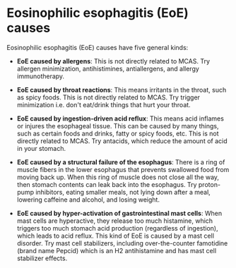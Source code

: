 [//]: # (source: ?)
[//]: # (abbr: EoE)
[//]: # (tags: conditions causes)

# Eosinophilic esophagitis (EoE) causes

Eosinophilic esophagitis (EoE) causes have five general kinds:

* **EoE caused by allergens**: This is not directly related to MCAS. Try allergen minimization, antihistimines, antiallergens, and allergy immunotherapy.

* **EoE caused by throat reactions**: This means irritants in the throat, such as spicy foods. This is not directly related to MCAS. Try trigger minimization i.e. don't eat/drink things that hurt your throat.

* **EoE caused by ingestion-driven acid reflux**: This means acid inflames or injures the esophageal tissue. This can be caused by many things, such as certain foods and drinks, fatty or spicy foods, etc. This is not directly related to MCAS. Try antacids, which reduce the amount of acid in your stomach.

* **EoE caused by a structural failure of the esophagus**: There is a ring of muscle fibers in the lower esophagus that prevents swallowed food from moving back up. When this ring of muscle does not close all the way, then stomach contents can leak back into the esophagus. Try proton-pump inhibitors, eating smaller meals, not lying down after a meal, lowering caffeine and alcohol, and losing weight.

* **EoE caused by hyper-activation of gastrointestinal mast cells**: When mast cells are hyperactive, they release too much histamine, which  triggers too much stomach acid production (regardless of ingestion), which leads to acid reflux. This kind of EoE is caused by a mast cell disorder. Try mast cell stabilizers, including over-the-counter famotidine (brand name Pepcid) which is an H2 antihistamine and has mast cell stabilizer effects.
